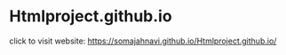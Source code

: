 # Htmlproject.github.io


click to visit website: https://somajahnavi.github.io/Htmlproject.github.io/
